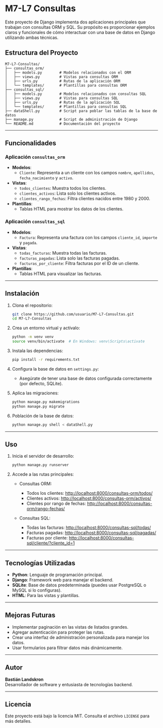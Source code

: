 # M7-L7 Consultas

Este proyecto de Django implementa dos aplicaciones principales que trabajan con consultas ORM y SQL. Su propósito es proporcionar ejemplos claros y funcionales de cómo interactuar con una base de datos en Django utilizando ambas técnicas.

## Estructura del Proyecto

```
M7-L7-Consultas/
├── consultas_orm/
│   ├── models.py        # Modelos relacionados con el ORM
│   ├── views.py         # Vistas para consultas ORM
│   ├── urls.py          # Rutas de la aplicación ORM
│   └── templates/       # Plantillas para consultas ORM
├── consultas_sql/
│   ├── models.py        # Modelos relacionados con consultas SQL
│   ├── views.py         # Vistas para consultas SQL
│   ├── urls.py          # Rutas de la aplicación SQL
│   └── templates/       # Plantillas para consultas SQL
├── dataShell.py         # Script para poblar las tablas de la base de datos
├── manage.py            # Script de administración de Django
└── README.md            # Documentación del proyecto
```

---

## Funcionalidades

### Aplicación `consultas_orm`
- **Modelos**:
  - `Cliente`: Representa a un cliente con los campos `nombre`, `apellidos`, `fecha_nacimiento` y `activo`.
- **Vistas**:
  - `todos_clientes`: Muestra todos los clientes.
  - `clientes_activos`: Lista solo los clientes activos.
  - `clientes_rango_fechas`: Filtra clientes nacidos entre 1980 y 2000.
- **Plantillas**:
  - Tablas HTML para mostrar los datos de los clientes.

### Aplicación `consultas_sql`
- **Modelos**:
  - `Factura`: Representa una factura con los campos `cliente_id`, `importe` y `pagada`.
- **Vistas**:
  - `todas_facturas`: Muestra todas las facturas.
  - `facturas_pagadas`: Lista solo las facturas pagadas.
  - `facturas_por_cliente`: Filtra facturas por el ID de un cliente.
- **Plantillas**:
  - Tablas HTML para visualizar las facturas.

---

## Instalación

1. Clona el repositorio:
   ```bash
   git clone https://github.com/usuario/M7-L7-Consultas.git
   cd M7-L7-Consultas
   ```

2. Crea un entorno virtual y actívalo:
   ```bash
   python -m venv venv
   source venv/bin/activate  # En Windows: venv\Scripts\activate
   ```

3. Instala las dependencias:
   ```bash
   pip install -r requirements.txt
   ```

4. Configura la base de datos en `settings.py`:
   - Asegúrate de tener una base de datos configurada correctamente (por defecto, SQLite).

5. Aplica las migraciones:
   ```bash
   python manage.py makemigrations
   python manage.py migrate
   ```

6. Población de la base de datos:
   ```bash
   python manage.py shell < dataShell.py
   ```

---

## Uso

1. Inicia el servidor de desarrollo:
   ```bash
   python manage.py runserver
   ```

2. Accede a las rutas principales:

   - Consultas ORM:
     - Todos los clientes: [http://localhost:8000/consultas-orm/todos/](http://localhost:8000/consultas-orm/todos/)
     - Clientes activos: [http://localhost:8000/consultas-orm/activos/](http://localhost:8000/consultas-orm/activos/)
     - Clientes por rango de fechas: [http://localhost:8000/consultas-orm/rango-fechas/](http://localhost:8000/consultas-orm/rango-fechas/)

   - Consultas SQL:
     - Todas las facturas: [http://localhost:8000/consultas-sql/todas/](http://localhost:8000/consultas-sql/todas/)
     - Facturas pagadas: [http://localhost:8000/consultas-sql/pagadas/](http://localhost:8000/consultas-sql/pagadas/)
     - Facturas por cliente: [http://localhost:8000/consultas-sql/cliente/?cliente_id=1](http://localhost:8000/consultas-sql/cliente/?cliente_id=1)

---

## Tecnologías Utilizadas

- **Python**: Lenguaje de programación principal.
- **Django**: Framework web para manejar el backend.
- **SQLite**: Base de datos predeterminada (puedes usar PostgreSQL o MySQL si lo configuras).
- **HTML**: Para las vistas y plantillas.

---

## Mejoras Futuras

- Implementar paginación en las vistas de listados grandes.
- Agregar autenticación para proteger las rutas.
- Crear una interfaz de administración personalizada para manejar los datos.
- Usar formularios para filtrar datos más dinámicamente.

---

## Autor

**Bastián Landskron**  
Desarrollador de software y entusiasta de tecnologías backend.

---

## Licencia

Este proyecto está bajo la licencia MIT. Consulta el archivo `LICENSE` para más detalles.

